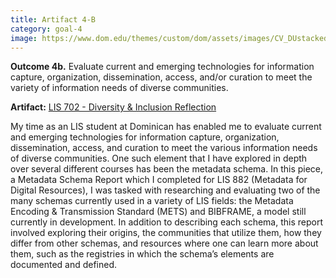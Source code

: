 ```yaml
---
title: Artifact 4-B
category: goal-4
image: https://www.dom.edu/themes/custom/dom/assets/images/CV_DUstacked_PMS295.png
---
```


**Outcome 4b.** Evaluate current and emerging technologies for information capture, organization, 
dissemination, access, and/or curation to meet the variety of information needs of diverse communities.

**Artifact:** [LIS 702 - Diversity & Inclusion Reflection](https://docs.google.com/document/d/1zVEr1DiLGJzUGcWXpGsBmRtWLO7N5Dv3pjQglazZPzI/edit?usp=sharing)

My time as an LIS student at Dominican has enabled me to evaluate current and emerging technologies for information capture, organization, dissemination, access, and curation to meet the various information needs of diverse communities. One such element that I have explored in depth over several different courses has been the metadata schema. In this piece, a Metadata Schema Report which I completed for LIS 882 (Metadata for Digital Resources), I was tasked with researching and evaluating two of the many schemas currently used in a variety of LIS fields: the Metadata Encoding & Transmission Standard (METS) and BIBFRAME, a model still currently in development. In addition to describing each schema, this report involved exploring their origins, the communities that utilize them, how they differ from other schemas, and resources where one can learn more about them, such as the registries in which the schema’s elements are documented and defined.